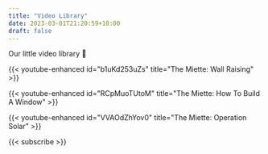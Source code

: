 ```yaml
---
title: "Video Library"
date: 2023-03-01T21:20:59+10:00
draft: false
---
```


Our little video library :book:

{{< youtube-enhanced id="b1uKd253uZs" title="The Miette: Wall Raising" >}}

{{< youtube-enhanced id="RCpMuoTUtoM" title="The Miette: How To Build A Window" >}}

{{< youtube-enhanced id="VVAOdZhYov0" title="The Miette: Operation Solar" >}}

{{< subscribe >}}

